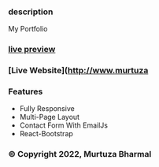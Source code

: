 ### description

My Portfolio

### [live preview](https://murtuza-asquare.github.io/2.-myreactapp)

### [Live Website](http://www.murtuza

### Features

- Fully Responsive
- Multi-Page Layout
- Contact Form With EmailJs
- React-Bootstrap

### © Copyright 2022, Murtuza Bharmal


 


